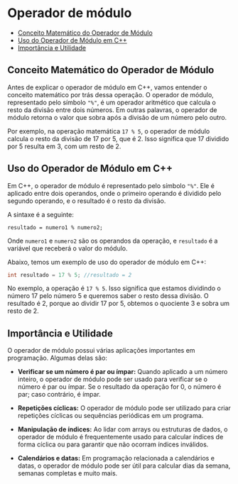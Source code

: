 # Operador de módulo

<!-- toc -->
- [Conceito Matemático do Operador de Módulo](#conceito-matemático-do-operador-de-módulo)
- [Uso do Operador de Módulo em C++](#uso-do-operador-de-módulo-em-c)
- [Importância e Utilidade](#importância-e-utilidade)
<!-- toc -->

## Conceito Matemático do Operador de Módulo

Antes de explicar o operador de módulo em C++, vamos entender o conceito matemático por trás dessa operação. O operador de módulo, representado pelo símbolo `"%"`, é um operador aritmético que calcula o resto da divisão entre dois números. Em outras palavras, o operador de módulo retorna o valor que sobra após a divisão de um número pelo outro.

Por exemplo, na operação matemática `17 % 5`, o operador de módulo calcula o resto da divisão de 17 por 5, que é 2. Isso significa que 17 dividido por 5 resulta em 3, com um resto de 2.

## Uso do Operador de Módulo em C++

Em C++, o operador de módulo é representado pelo símbolo `"%"`. Ele é aplicado entre dois operandos, onde o primeiro operando é dividido pelo segundo operando, e o resultado é o resto da divisão.

A sintaxe é a seguinte:

```algorithm
resultado = numero1 % numero2;
```

Onde `numero1` e `numero2` são os operandos da operação, e `resultado` é a variável que receberá o valor do módulo.

Abaixo, temos um exemplo de uso do operador de módulo em C++:

```cpp
int resultado = 17 % 5; //resultado = 2
```

No exemplo, a operação é `17 % 5`. Isso significa que estamos dividindo o número 17 pelo número 5 e queremos saber o resto dessa divisão. O resultado é 2, porque ao dividir 17 por 5, obtemos o quociente 3 e sobra um resto de 2.

## Importância e Utilidade

O operador de módulo possui várias aplicações importantes em programação. Algumas delas são:

- **Verificar se um número é par ou ímpar:** Quando aplicado a um número inteiro, o operador de módulo pode ser usado para verificar se o número é par ou ímpar. Se o resultado da operação for 0, o número é par; caso contrário, é ímpar.

- **Repetições cíclicas:** O operador de módulo pode ser utilizado para criar repetições cíclicas ou sequências periódicas em um programa.

- **Manipulação de índices:** Ao lidar com arrays ou estruturas de dados, o operador de módulo é frequentemente usado para calcular índices de forma cíclica ou para garantir que não ocorram índices inválidos.

- **Calendários e datas:** Em programação relacionada a calendários e datas, o operador de módulo pode ser útil para calcular dias da semana, semanas completas e muito mais.
